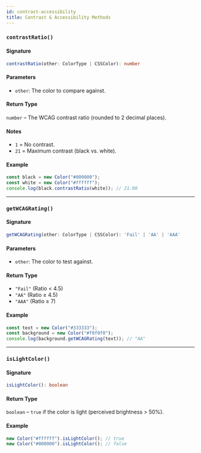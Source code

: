```yaml
---
id: contrast-accessibility
title: Contrast & Accessibility Methods
---
```


<!-- markdownlint-disable-file MD024 -->

### `contrastRatio()`

#### Signature

```typescript
contrastRatio(other: ColorType | CSSColor): number
```  

#### Parameters

- `other`: The color to compare against.  

#### Return Type

`number` – The WCAG contrast ratio (rounded to 2 decimal places).  

#### Notes

- `1` = No contrast.  
- `21` = Maximum contrast (black vs. white).  

#### Example

```javascript
const black = new Color("#000000");
const white = new Color("#ffffff");
console.log(black.contrastRatio(white)); // 21.00
```  

---

### `getWCAGRating()`

#### Signature

```typescript
getWCAGRating(other: ColorType | CSSColor): 'Fail' | 'AA' | 'AAA'
```  

#### Parameters

- `other`: The color to test against.  

#### Return Type

- `"Fail"` (Ratio < 4.5)  
- `"AA"` (Ratio ≥ 4.5)  
- `"AAA"` (Ratio ≥ 7)  

#### Example

```javascript
const text = new Color("#333333");
const background = new Color("#f0f0f0");
console.log(background.getWCAGRating(text)); // "AA"
```  

---

### `isLightColor()`

#### Signature

```typescript
isLightColor(): boolean
```  

#### Return Type

`boolean` – `true` if the color is light (perceived brightness > 50%).  

#### Example

```javascript
new Color("#ffffff").isLightColor(); // true
new Color("#000000").isLightColor(); // false
```  
